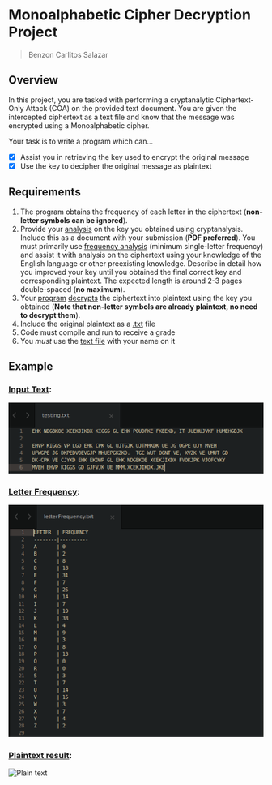 # Monoalphabetic Cipher Decryption Project
> Benzon Carlitos Salazar

## Overview
In this project, you are tasked with performing a cryptanalytic Ciphertext-Only Attack (COA) on the provided text document.  You are given the intercepted ciphertext as a text file and know that the message was encrypted using a Monoalphabetic cipher.

Your task is to write a program which can...

- [x] Assist you in retrieving the key used to encrypt the original message
- [x] Use the key to decipher the original message as plaintext

## Requirements
1. The program obtains the frequency of each letter in the ciphertext (**non-letter symbols can be ignored**).
2. Provide your [analysis](/src/analysis/Analysis.txt) on the key you obtained using cryptanalysis.  Include this as a document with your submission (**PDF preferred**).  You must primarily use [frequency analysis](/src/out/LetterFrequency.csv) (minimum single-letter frequency) and assist it with analysis on the ciphertext using your knowledge of the English language or other preexisting knowledge.  Describe in detail how you improved your key until you obtained the final correct key and corresponding plaintext.  The expected length is around 2-3 pages double-spaced (**no maximum**).
3. Your [program](/src/Monoalphabetic.java) [decrypts](/src/out/plainText.txt) the ciphertext into plaintext using the key you obtained (**Note that non-letter symbols are already plaintext, no need to decrypt them**).
4. Include the original plaintext as a [.txt](/src/BenzonS.txt) file
5. Code must compile and run to receive a grade
6. You *must* use the [text file](/src/BenzonS.txt) with your name on it

## Example
### [Input Text](./src/tests/testing.txt):

![Input test text](./img/InputTest.png)

### [Letter Frequency](./src/tests/letterFrequency.txt):

![Letter Frequency](./img/LetterFrequency.png)

### [Plaintext result](./src/tests/plainText.txt):

![Plain text](./img/Paintext.png)